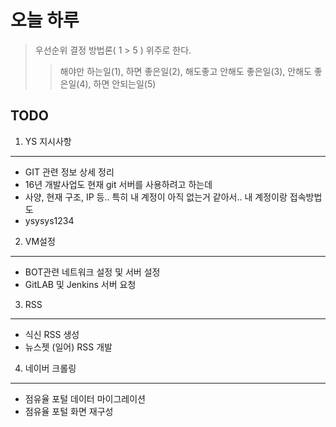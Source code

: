 
# 오늘 하루
> 우선순위 결정 방법론( 1 > 5 ) 위주로 한다.
>> 해야만 하는일(1), 하면 좋은일(2), 해도좋고 안해도 좋은일(3), 안해도 좋은일(4), 하면 안되는일(5)

## TODO

1. YS 지시사항
---
*  GIT 관련 정보 상세 정리
*  16년 개발사업도 현재 git 서버를 사용하려고 하는데
*  사양, 현재 구조, IP 등.. 특히 내 계정이 아직 없는거 같아서.. 내 계정이랑 접속방법도
*  ysysys1234

2. VM설정
---
*  BOT관련 네트워크 설정 및 서버 설정
*  GitLAB 및 Jenkins 서버 요청

3. RSS
---
*  식신 RSS 생성
*  뉴스젯 (일어) RSS 개발

4. 네이버 크롤링
---
* 점유율 포털 데이터 마이그레이션
* 점유율 포털 화면 재구성

